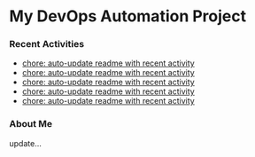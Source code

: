 # My DevOps Automation Project

### Recent Activities
<!-- activity:START -->
- [chore: auto-update readme with recent activity](https://github.com/kaigiii/mybowling-app/commit/71d5aff5f915ce1c4d5cced9fccf01933b7ab872)
- [chore: auto-update readme with recent activity](https://github.com/kaigiii/mybowling-app/commit/ed62b064e9c2bff0f1bec885aea27754013abbd5)
- [chore: auto-update readme with recent activity](https://github.com/kaigiii/mybowling-app/commit/26bead6504d04badf2ab8e3c67d0c8d5fd6a326b)
- [chore: auto-update readme with recent activity](https://github.com/kaigiii/mybowling-app/commit/5d409479038341a5625b490d73770d1517fc7140)
- [chore: auto-update readme with recent activity](https://github.com/kaigiii/mybowling-app/commit/1c7ebcc2f9405b322687a3d4dc8fcdc9321141c0)
<!-- activity:END -->

### About Me
<!-- MYLINKS:START -->
<!-- MYLINKS:END -->

update...
